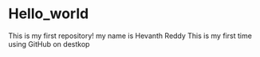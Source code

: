 # Hello_world
This is my first repository!
my name is Hevanth Reddy
This is my first time using GitHub on destkop

